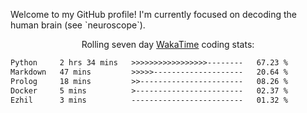 <p>Welcome to my GitHub profile! I'm currently focused on decoding the human brain (see `neuroscope`).</p>
  
<p align="center">Rolling seven day <a href='https://wakatime.com/'> WakaTime</a> coding stats:</p>
<!--START_SECTION:waka-->

```txt
Python     2 hrs 34 mins   >>>>>>>>>>>>>>>>>--------   67.23 %
Markdown   47 mins         >>>>>--------------------   20.64 %
Prolog     18 mins         >>-----------------------   08.26 %
Docker     5 mins          >------------------------   02.37 %
Ezhil      3 mins          -------------------------   01.32 %
```

<!--END_SECTION:waka-->
